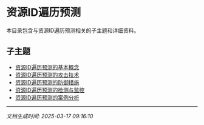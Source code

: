 # 资源ID遍历预测

本目录包含与资源ID遍历预测相关的子主题和详细资料。

## 子主题

- [资源ID遍历预测的基本概念](resource-id-enumeration/basic-concepts.md)
- [资源ID遍历预测的攻击技术](resource-id-enumeration/attack-techniques.md)
- [资源ID遍历预测的防御措施](resource-id-enumeration/defense-measures.md)
- [资源ID遍历预测的检测与监控](resource-id-enumeration/detection-monitoring.md)
- [资源ID遍历预测的案例分析](resource-id-enumeration/case-studies.md)

---

*文档生成时间: 2025-03-17 09:16:10*
